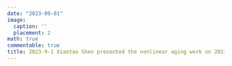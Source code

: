 ```yaml
---
date: "2023-09-01"
image:
  caption: ''
  placement: 2
math: true
commentable: true
title: 2023-9-1 Xiaotao Shen presented the nonlinear aging work on 2023 Stanford University Biox Symposium. 
---
```

